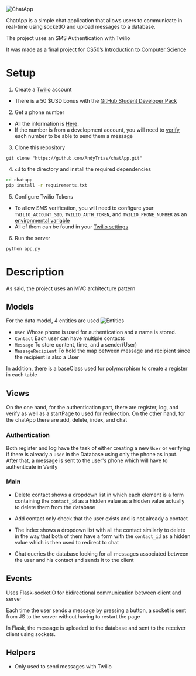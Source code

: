 ![ChatApp](https://i.ibb.co/Km0H7wW/ChatApp.png)

ChatApp is a simple chat application that allows users to communicate in real-time using socketIO and upload messages to a database.

The project uses an SMS Authentication with Twilio

It was made as a final project for [CS50’s Introduction to Computer Science](https://cs50.harvard.edu/)


# Setup 

1. Create a [Twilio](https://www.twilio.com/es-mx/) account<br/>

- There is a 50 $USD bonus with the [GitHub Student Developer Pack](https://education.github.com/pack)

2. Get a phone number <br/>

 - All the information is [Here](https://console.twilio.com/?frameUrl=%2Fconsole%3Fx-target-region%3Dus1). 
 - If the number is from a development account, you will need to [verify](https://www.google.com/search?q=verify+caller+id+twilio&ei=OzMyY6yqMZ_e1sQP4LmueA&oq=verify+caller+id+&gs_lcp=Cgdnd3Mtd2l6EAMYADIECAAQEzIECAAQEzIICAAQHhAWEBMyCAgAEB4QFhATMggIABAeEBYQEzIICAAQHhAWEBMyCAgAEB4QFhATMggIABAeEBYQEzIICAAQHhAWEBMyCAgAEB4QFhATOgoIABBHENYEELADSgQIQRgASgQIRhgAUIUBWIUBYIYIaAFwAXgAgAF-iAF-kgEDMC4xmAEAoAEByAEIwAEB&sclient=gws-wiz) each number to be able to send them a message


3. Clone this repository
``` 
git clone "https://github.com/AndyTrias/chatApp.git" 
``` 

4. ```cd``` to the directory and install the required dependencies
```sh
cd chatapp
pip install -r requirements.txt
```

5. Configure Twilio Tokens 
- To allow SMS verification, you will need to configure your
```TWILIO_ACCOUNT_SID```, ```TWILIO_AUTH_TOKEN```, and  ```TWILIO_PHONE_NUMBER``` as an [environmental variable](https://www.twilio.com/blog/2017/01/how-to-set-environment-variables.html)
- All of them can be found in your [Twilio settings](https://console.twilio.com/?frameUrl=/console)

6. Run the server
```
python app.py
```

# Description
As said, the project uses an MVC architecture pattern

## Models
For the data model, 4 entities are used
![Entities](https://i.ibb.co/S3p8w1F/Captura-de-pantalla-2022-09-28-204939.png)

- ```User``` Whose phone is used for authentication and a name is stored.
- ```Contact``` Each user can have multiple contacts
- ```Message``` To store content, time, and a sender(User) 
- ```MessageRecipient``` To hold the map between message and recipient since the recipient is also a User

In addition, there is a baseClass used for polymorphism to create a register in each table

## Views
On the one hand, for the authentication part, there are register, log, and verify as well as a startPage to used for redirection. On the other hand, for the chatApp there are add, delete, index, and chat

### Authentication
Both register and log have the task of either creating a new ```User``` or verifying if there is already a ```User``` in the Database using only the phone as input. After that, a message is sent to the user's phone which will have to authenticate in Verify

### Main
- Delete contact shows a dropdown list in which each element is a form containing the ```contact_id``` as a hidden value as a hidden value actually to delete them from the database

- Add contact only check that the user exists and is not already a contact

- The index shows a dropdown list with all the contact similarly to delete in the way that both of them have a form with the ```contact_id``` as a hidden value which is then used to redirect to chat

- Chat queries the database looking for all messages associated between the user and his contact and sends it to the client 

## Events
Uses Flask-socketIO for bidirectional communication between client and server<br/> 

Each time the user sends a message by pressing a button, a socket is sent from JS to the server without having to restart the page

In Flask, the message is uploaded to the database and sent to the receiver client using sockets.

## Helpers
- Only used to send messages with Twilio


